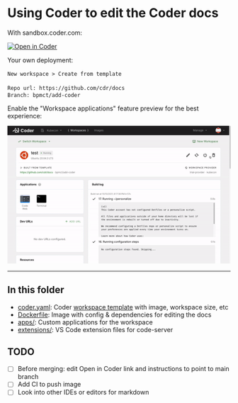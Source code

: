 <!-- markdownlint-disable MD041 -->

# Using Coder to edit the Coder docs

With sandbox.coder.com:

[![Open in
Coder](https://cdn.coder.com/embed-button.svg)](https://sandbox.coder.com/wac/build?project_oauth_service=github&template_oauth_service=github&template_ref=bpmct%2Fadd-coder&template_url=https://github.com/cdr/docs)

Your own deployment:

```text
New workspace > Create from template

Repo url: https://github.com/cdr/docs
Branch: bpmct/add-coder
```

Enable the "Workspace applications" feature preview for the best experience:

![Enabling Workspace Applicaitons in Coder Dashboard](enable_feature_preview.gif)

---

## In this folder

- [coder.yaml](./config.yaml): Coder
  [workspace template](https://coder.com/docs/coder/latest/workspaces/workspace-templates)
  with image, workspace size, etc
- [Dockerfile](./Dockerfile): Image with config & dependencies for editing the
  docs
- [apps/](./apps/): Custom applications for the workspace
- [extensions/](./apps/): VS Code extension files for code-server

## TODO

- [ ] Before merging: edit Open in Coder link and instructions to point to main
      branch
- [ ] Add CI to push image
- [ ] Look into other IDEs or editors for markdown
